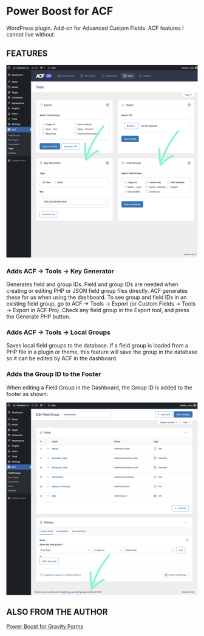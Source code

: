 # Power Boost for ACF

WordPress plugin. Add-on for Advanced Custom Fields. ACF features I cannot live without.

## FEATURES

![Adds a Key Generator tool at ACF → Tools that generates field and group IDs. Adds a Local Groups tool at ACF → Tools that saves local field groups to the database so they can be edited in the Dashboard.](assets/screenshot-2.png)

### Adds ACF → Tools → Key Generator

Generates field and group IDs. Field and group IDs are needed when creating or editing PHP or JSON field group files directly. ACF generates these for us when using the dashboard. To see group and field IDs in an existing field group, go to ACF → Tools → Export (or Custom Fields → Tools → Export in ACF Pro). Check any field group in the Export tool, and press the Generate PHP button.

### Adds ACF → Tools → Local Groups

Saves local field groups to the database. If a field group is loaded from a PHP file in a plugin or theme, this feature will save the group in the database so it can be edited by ACF in the dashboard.

### Adds the Group ID to the Footer

When editing a Field Group in the Dashboard, the Group ID is added to the footer as shown:

![Adds the Group ID to the footer when editing a Field Group in the Dashboard.](assets/screenshot-1.png)




## ALSO FROM THE AUTHOR

[Power Boost for Gravity Forms](https://wordpress.org/plugins/power-boost-for-gravity-forms/)